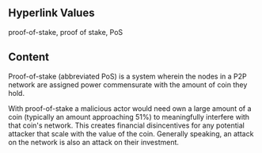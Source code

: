 ## Hyperlink Values

proof-of-stake, proof of stake, PoS

## Content

Proof-of-stake (abbreviated PoS) is a system wherein the nodes in a P2P network are assigned power commensurate with the amount of coin they hold. 

With proof-of-stake a malicious actor would need own a large amount of a coin (typically an amount approaching 51%) to meaningfully interfere with that coin's network. This creates financial disincentives for any potential attacker that scale with the value of the coin. Generally speaking, an attack on the network is also an attack on their investment. 